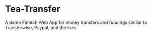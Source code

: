# Tea-Transfer
A demo Fintech Web App for money transfers and fundings similar to Transferwise, Paypal, and the likes
